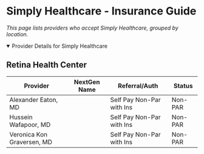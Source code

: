 # Simply Healthcare - Insurance Guide

*This page lists providers who accept Simply Healthcare, grouped by location.*

<details open><summary>Provider Details for Simply Healthcare</summary>

## Retina Health Center

| Provider | NextGen Name | Referral/Auth | Status |
|----------|-------------|--------------|--------|
| Alexander Eaton, MD |  | Self Pay Non-Par with Ins | Non-PAR |
| Hussein Wafapoor, MD |  | Self Pay Non-Par with Ins | Non-PAR |
| Veronica Kon Graversen, MD |  | Self Pay Non-Par with Ins | Non-PAR |

</details>

